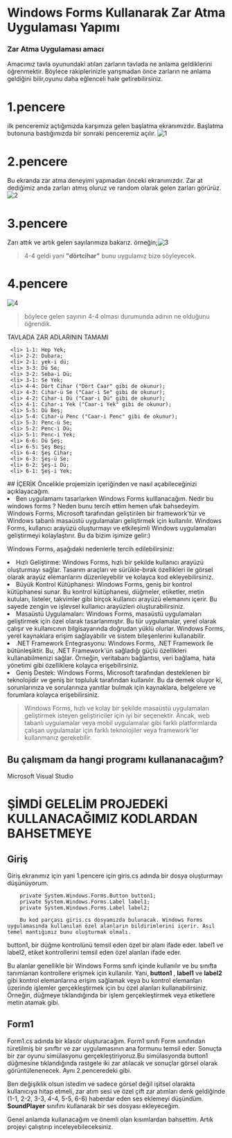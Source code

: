 # Windows Forms Kullanarak Zar Atma Uygulaması Yapımı
### Zar Atma Uygulaması amacı
  Amacımız tavla oyunundaki atılan zarların tavlada ne anlama geldiklerini öğrenmektir. Böylece rakiplerinizle yarışmadan önce zarların ne anlama geldiğini bilir,oyunu daha eğlenceli hale getirebilirsiniz.
# 1.pencere
ilk penceremiz açtığımızda karşımıza gelen başlatma ekranımızdır. Başlatma butonuna bastığımızda bir sonraki penceremiz açılır.
![1](https://github.com/muruvvettopsakal/windows_forms_zaratmauygulamasi/assets/102542473/161dc940-cae7-4f31-b361-b611af9d6c2c)
# 2.pencere
Bu ekranda zar atma deneyimi yapmadan önceki ekranımızdır. Zar at dediğimiz anda zarları atmış oluruz ve random olarak gelen zarları görürüz.![2](https://github.com/muruvvettopsakal/windows_forms_zaratmauygulamasi/assets/102542473/24cb5172-ec89-4d8e-80be-5fbd78358a33)
# 3.pencere
Zarı attık ve artık gelen sayılarımıza bakarız. örneğin;![3](https://github.com/muruvvettopsakal/windows_forms_zaratmauygulamasi/assets/102542473/aaa230f9-e0b2-493c-9a72-a725a9c59323)
 > 4-4 geldi yani <strong>"dörtcihar"</strong> bunu uygulamız bize söyleyecek.
# 4.pencere
![4](https://github.com/muruvvettopsakal/windows_forms_zaratmauygulamasi/assets/102542473/6ef281f8-4505-4b47-9670-a898a3ed5b1f)
> böylece gelen sayının 4-4 olması durumunda adının ne olduğunu öğrendik.
> <ul>
   TAVLADA ZAR ADLARININ TAMAMI
  
     <li> 1-1: Hep Yek;
     <li> 2-2: Dubara;
     <li> 2-1: yek-i dü;
     <li> 3-3: Dü Se;
     <li> 3-2: Seba-i Dü;
     <li> 3-1: Se Yek;
     <li> 4-4: Dört Cihar ("Dört Caar" gibi de okunur);
     <li> 4-3: Cihar-ü Se ("Caar-i Se" gibi de okunur);
     <li> 4-2: Cihar-i Dü ("Caar-i Dü" gibi de okunur);
     <li> 4-1: Cihar-ı Yek ("Caar-i Yek" gibi de okunur);
     <li> 5-5: Dü Beş;
     <li> 5-4: Cihar-ü Penc ("Caar-i Penc" gibi de okunur);
     <li> 5-3: Penc-ü Se;
     <li> 5-2: Penc-i Dü;
     <li> 5-1: Penc-i Yek;
     <li> 6-6: Dü Şeş;
     <li> 6-5: Şeş Beş;
     <li> 6-4: Şeş Cihar;
     <li> 6-3: Şeş-ü Se;
     <li> 6-2: Şeş-i Dü;
     <li> 6-1: Şeş-i Yek;
  </li>
  </ul>
## İÇERİK
Öncelikle projemizin içeriğinden ve nasıl açabileceğinizi açıklayacağım.
<li> Ben uygulamamı tasarlarken Windows Forms kulllanacağım. Nedir bu windows forms ? Neden bunu tercih ettim hemen ufak bahsedeyim.
  Windows Forms, Microsoft tarafından geliştirilen bir framework'tür ve Windows tabanlı masaüstü uygulamaları geliştirmek için kullanılır. Windows Forms, kullanıcı arayüzü oluşturmayı ve etkileşimli Windows uygulamaları geliştirmeyi kolaylaştırır. Bu da bizim işimize gelir:)

Windows Forms, aşağıdaki nedenlerle tercih edilebilirsiniz:

   <li> Hızlı Geliştirme: Windows Forms, hızlı bir şekilde kullanıcı arayüzü oluşturmayı sağlar. Tasarım araçları ve sürükle-bırak özellikleri ile görsel olarak arayüz elemanlarını düzenleyebilir ve kolayca kod ekleyebilirsiniz.

   <li> Büyük Kontrol Kütüphanesi: Windows Forms, geniş bir kontrol kütüphanesi sunar. Bu kontrol kütüphanesi, düğmeler, etiketler, metin kutuları, listeler, takvimler gibi birçok kullanıcı arayüzü elemanını içerir. Bu sayede zengin ve işlevsel kullanıcı arayüzleri oluşturabilirsiniz.

  <li>  Masaüstü Uygulamaları: Windows Forms, masaüstü uygulamaları geliştirmek için özel olarak tasarlanmıştır. Bu tür uygulamalar, yerel olarak çalışır ve kullanıcının bilgisayarında doğrudan yüklü olurlar. Windows Forms, yerel kaynaklara erişim sağlayabilir ve sistem bileşenlerini kullanabilir.

  <li>  .NET Framework Entegrasyonu: Windows Forms, .NET Framework ile bütünleşiktir. Bu, .NET Framework'ün sağladığı güçlü özellikleri kullanabilmenizi sağlar. Örneğin, veritabanı bağlantısı, veri bağlama, hata yönetimi gibi özelliklere kolayca erişebilirsiniz.

 <li>   Geniş Destek: Windows Forms, Microsoft tarafından desteklenen bir teknolojidir ve geniş bir topluluk tarafından kullanılır. Bu da demek oluyor ki, sorunlarınıza ve sorularınıza yanıtlar bulmak için kaynaklara, belgelere ve forumlara kolayca erişebilirsiniz.

>Windows Forms, hızlı ve kolay bir şekilde masaüstü uygulamaları geliştirmek isteyen geliştiriciler için iyi bir seçenektir. Ancak, web tabanlı uygulamalar veya mobil uygulamalar gibi farklı platformlarda çalışan uygulamalar için farklı teknolojiler veya framework'ler kullanmanız gerekebilir.
</li>


## Bu çalışmam da hangi programı kullananacağım?
Microsoft Visual Studio
 
 # ŞİMDİ GELELİM PROJEDEKİ KULLANACAĞIMIZ KODLARDAN BAHSETMEYE
 ## Giriş
 
 Giriş ekranımız için yani 1.pencere için giris.cs adında bir dosya oluşturmayı düşünüyorum. 
  
        private System.Windows.Forms.Button button1;
        private System.Windows.Forms.Label label1;
        private System.Windows.Forms.Label label2;
        
        Bu kod parçası giris.cs dosyamızda bulunacak. Windows Forms uygulamasında kullanılan özel alanların bildirimlerini içerir. Asıl temel mantığımız bunu oluşturmak olmalı.

 button1, bir düğme kontrolünü temsil eden özel bir alanı ifade eder.
    label1 ve label2, etiket kontrollerini temsil eden özel alanları ifade eder.

Bu alanlar genellikle bir Windows Forms sınıfı içinde kullanılır ve bu sınıfta tanımlanan kontrollere erişmek için kullanılır. Yani,<strong> button1 </strong>,  <strong> label1</strong> ve <strong>label2 </strong> gibi kontrol elemanlarına erişim sağlamak veya bu kontrol elemanları üzerinde işlemler gerçekleştirmek için bu özel alanları kullanabilirsiniz. Örneğin, düğmeye tıklandığında bir işlem gerçekleştirmek veya etiketlere metin atamak gibi.
## Form1
Form1.cs adında bir klasör oluşturacağım. Form1 sınıfı Form sınıfından türetilmiş bir sınıftır ve zar uygulamasının ana formunu temsil eder.
Sonuçta bir zar oyunu simülasyonu gerçekleştiriyoruz.Bu simülasyonda button1 düğmesine tıklandığında rastgele iki zar atılacak ve sonuçlar görsel olarak görüntülenenecek. Aynı 2.penceredeki gibi.

Ben değişiklik olsun istedim ve sadece görsel değil işitsel olarakta kullanıcıya hitap etmeli, zar atım sesi ve özel çift zar atımları denk geldiğinde (1-1, 2-2, 3-3, 4-4, 5-5, 6-6) haberdar eden ses eklemeyi düşündüm.
 <strong> SoundPlayer</strong> sınıfını kullanarak bir ses dosyası ekleyeceğim.
 
 Genel anlamda kullanacağım ve önemli olan kısımlardan bahsettim. Artık projeyi çalıştırıp inceleyebileceksiniz. 
    
